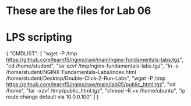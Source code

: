 # These are the files for Lab 06

# LPS scripting

{
  "CMDLIST": [
    "wget -P /tmp https://github.com/learnf5/nginx/raw/main/nginx-fundamentals-labs.tgz",
    "cd /home/student",
    "tar xzvf /tmp/nginx-fundamentals-labs.tgz",
    "ln -s /home/student/NGINX-Fundamentals-Labs/index.html /home/student/Desktop/Double-Click-2-Run-Labs",
    "wget -P /tmp https://github.com/learnf5/nginx/raw/main/lab05/public_html.tgz",
    "cd /home",
    "tar -xzvf /tmp/public_html.tgz",
    "chmod -R +x /home/ubuntu",
    "ip route change default via 10.0.0.100"
  ]
}
